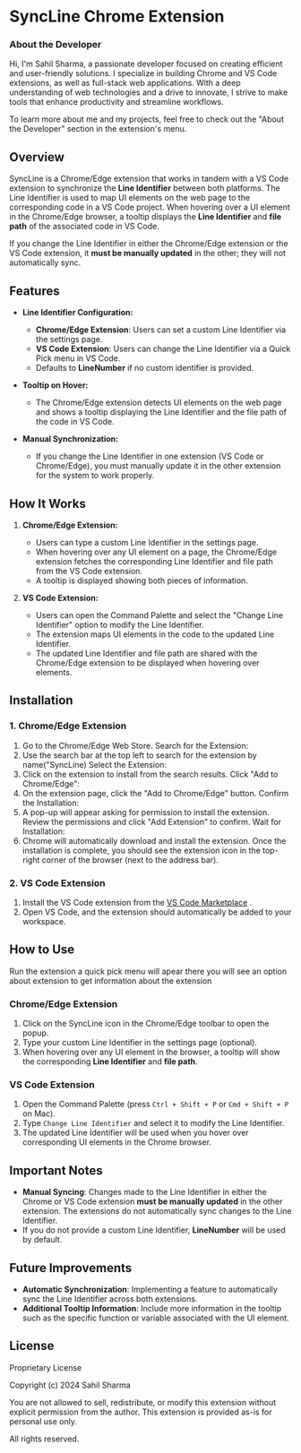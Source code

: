 # SyncLine Chrome Extension

### About the Developer

Hi, I'm Sahil Sharma, a passionate developer focused on creating efficient and user-friendly solutions. I specialize in building Chrome and VS Code extensions, as well as full-stack web applications. With a deep understanding of web technologies and a drive to innovate, I strive to make tools that enhance productivity and streamline workflows.

To learn more about me and my projects, feel free to check out the "About the Developer" section in the extension's menu.


## Overview

SyncLine is a Chrome/Edge extension that works in tandem with a VS Code extension to synchronize the **Line Identifier** between both platforms. The Line Identifier is used to map UI elements on the web page to the corresponding code in a VS Code project. When hovering over a UI element in the Chrome/Edge browser, a tooltip displays the **Line Identifier** and **file path** of the associated code in VS Code.

If you change the Line Identifier in either the Chrome/Edge extension or the VS Code extension, it **must be manually updated** in the other; they will not automatically sync.

## Features

- **Line Identifier Configuration:**
  - **Chrome/Edge Extension**: Users can set a custom Line Identifier via the settings page.
  - **VS Code Extension**: Users can change the Line Identifier via a Quick Pick menu in VS Code.
  - Defaults to **LineNumber** if no custom identifier is provided.
- **Tooltip on Hover:**

  - The Chrome/Edge extension detects UI elements on the web page and shows a tooltip displaying the Line Identifier and the file path of the code in VS Code.

- **Manual Synchronization:**
  - If you change the Line Identifier in one extension (VS Code or Chrome/Edge), you must manually update it in the other extension for the system to work properly.

## How It Works

1. **Chrome/Edge Extension:**

   - Users can type a custom Line Identifier in the settings page.
   - When hovering over any UI element on a page, the Chrome/Edge extension fetches the corresponding Line Identifier and file path from the VS Code extension.
   - A tooltip is displayed showing both pieces of information.

2. **VS Code Extension:**
   - Users can open the Command Palette and select the "Change Line Identifier" option to modify the Line Identifier.
   - The extension maps UI elements in the code to the updated Line Identifier.
   - The updated Line Identifier and file path are shared with the Chrome/Edge extension to be displayed when hovering over elements.

## Installation

### 1. **Chrome/Edge Extension**

1. Go to the Chrome/Edge Web Store. Search for the Extension:
2. Use the search bar at the top left to search for the extension by name("SyncLine) Select the Extension:
3. Click on the extension to install from the search results. Click "Add to Chrome/Edge":
4. On the extension page, click the "Add to Chrome/Edge" button. Confirm the Installation:
5. A pop-up will appear asking for permission to install the extension. Review the permissions and click "Add Extension" to confirm. Wait for Installation:
6. Chrome will automatically download and install the extension. Once the installation is complete, you should see the extension icon in the top-right corner of the browser (next to the address bar).

### 2. **VS Code Extension**

1. Install the VS Code extension from the [VS Code Marketplace](https://marketplace.visualstudio.com/) .
2. Open VS Code, and the extension should automatically be added to your workspace.

## How to Use
Run the extension a quick pick menu will apear there you will see an option about extension to get information about the extension

### Chrome/Edge Extension

1. Click on the SyncLine icon in the Chrome/Edge toolbar to open the popup.
2. Type your custom Line Identifier in the settings page (optional).
3. When hovering over any UI element in the browser, a tooltip will show the corresponding **Line Identifier** and **file path**.

### VS Code Extension

1. Open the Command Palette (press `Ctrl + Shift + P` or `Cmd + Shift + P` on Mac).
2. Type `Change Line Identifier` and select it to modify the Line Identifier.
3. The updated Line Identifier will be used when you hover over corresponding UI elements in the Chrome browser.

## Important Notes

- **Manual Syncing**: Changes made to the Line Identifier in either the Chrome or VS Code extension **must be manually updated** in the other extension. The extensions do not automatically sync changes to the Line Identifier.
- If you do not provide a custom Line Identifier, **LineNumber** will be used by default.

## Future Improvements

- **Automatic Synchronization**: Implementing a feature to automatically sync the Line Identifier across both extensions.
- **Additional Tooltip Information**: Include more information in the tooltip such as the specific function or variable associated with the UI element.

## License

Proprietary License

Copyright (c) 2024 Sahil Sharma

You are not allowed to sell, redistribute, or modify this extension without explicit permission from the author. 
This extension is provided as-is for personal use only.

All rights reserved.

